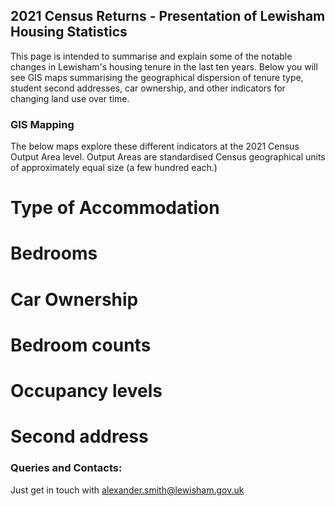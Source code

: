 ## 2021 Census Returns - Presentation of Lewisham Housing Statistics

This page is intended to summarise and explain some of the notable changes in Lewisham's housing tenure in the last ten years. Below you will see GIS maps summarising the geographical dispersion of tenure type, student second addresses, car ownership, and other indicators for changing land use over time.

### GIS Mapping
The below maps explore these different indicators at the 2021 Census Output Area level. Output Areas are standardised Census geographical units of approximately equal size (a few hundred each.)

# Type of Accommodation

# Bedrooms
# Car Ownership
# Bedroom counts
# Occupancy levels
# Second address

### Queries and Contacts:
Just get in touch with alexander.smith@lewisham.gov.uk
